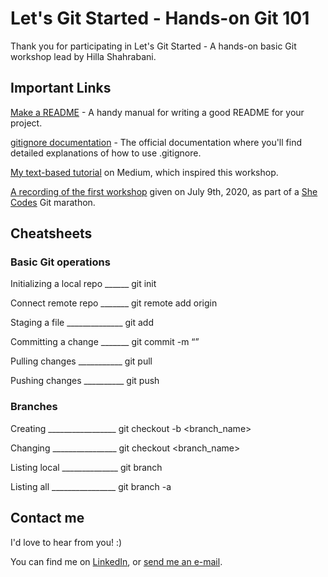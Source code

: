 # Let's Git Started - Hands-on Git 101

Thank you for participating in Let's Git Started - A hands-on basic Git workshop lead by Hilla Shahrabani.

## Important Links

[Make a README](https://www.makeareadme.com/) - A handy manual for writing a good README for your project.

[gitignore documentation](https://git-scm.com/docs/gitignore) - The official documentation where you'll find detailed explanations of how to use .gitignore.

[My text-based tutorial](https://medium.com/p/804a7410ba3b/) on Medium, which inspired this workshop.

[A recording of the first workshop](https://youtu.be/M9zanIzR1WU) given on July 9th, 2020, as part of a [She Codes](https://she-codes.org/) Git marathon.


## Cheatsheets

### Basic Git operations

Initializing a local repo ______ git init

Connect remote repo _______ git remote add origin <remote repo url>

Staging a file ______________ git add <file>

Committing a change _______ git commit -m “<commit message>”

Pulling changes ___________ git pull <alias of source> <branch name>

Pushing changes __________ git push <alias of destination> <branch name>

### Branches

Creating _________________ git checkout -b <branch_name>

Changing ________________ git checkout <branch_name>

Listing local ______________ git branch

Listing all ________________ git branch -a


## Contact me
I'd love to hear from you! :)

You can find me on [LinkedIn](https://www.linkedin.com/in/hillash), or [send me an e-mail](mailto:hilla.sh@gmail.com).
